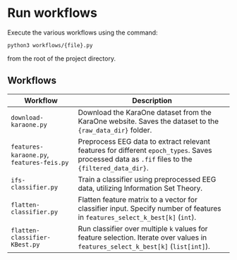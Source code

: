 # Run workflows

Execute the various workflows using the command:

```shell
python3 workflows/{file}.py
```

from the root of the project directory.

## Workflows

<table data-full-width="true">
  <thead>
    <tr>
      <th>Workflow</th>
      <th>Description</th>
    </tr>
  </thead>
  <tbody>
    <tr>
      <td><code>download-karaone.py</code></td>
      <td>Download the KaraOne dataset from the KaraOne website. Saves the dataset to the <code>{raw_data_dir}</code> folder.</td>
    </tr>
    <tr>
      <td><code>features-karaone.py</code>, <code>features-feis.py</code></td>
      <td>Preprocess EEG data to extract relevant features for different <code>epoch_types</code>. Saves processed data as <code>.fif</code> files to the <code>{filtered_data_dir}</code>.</td>
    </tr>
    <tr>
      <td><code>ifs-classifier.py</code></td>
      <td>Train a classifier using preprocessed EEG data, utilizing Information Set Theory.</td>
    </tr>
    <tr>
      <td><code>flatten-classifier.py</code></td>
      <td>Flatten feature matrix to a vector for classifier input. Specify number of features in <code>features_select_k_best[k]</code> (<code>int</code>).</td>
    </tr>
    <tr>
      <td><code>flatten-classifier-KBest.py</code></td>
      <td>Run classifier over multiple <code>k</code> values for feature selection. Iterate over values in <code>features_select_k_best[k]</code> (<code>list[int]</code>).</td>
    </tr>
  </tbody>
</table>
